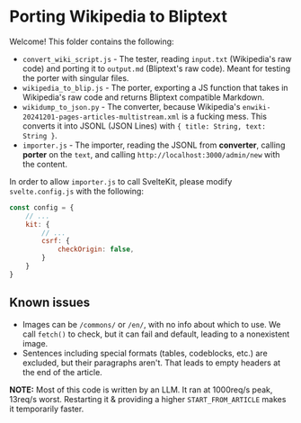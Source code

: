 # Porting Wikipedia to Bliptext
Welcome! This folder contains the following:
- `convert_wiki_script.js` - The tester, reading `input.txt` (Wikipedia's raw code) and porting it to `output.md` (Bliptext's raw code). Meant for testing the porter with singular files.
- `wikipedia_to_blip.js` - The porter, exporting a JS function that takes in Wikipedia's raw code and returns Bliptext compatible Markdown.
- `wikidump_to_json.py` - The converter, because Wikipedia's `enwiki-20241201-pages-articles-multistream.xml` is a fucking mess. This converts it into JSONL (JSON Lines) with `{ title: String, text: String }`.
- `importer.js` - The importer, reading the JSONL from **converter**, calling **porter** on the `text`, and calling `http://localhost:3000/admin/new` with the content.

In order to allow `importer.js` to call SvelteKit, please modify `svelte.config.js` with the following:
```js
const config = {
    // ...
	kit: {
        // ...
		csrf: {
			checkOrigin: false,
		}
    }
}
```

## Known issues
- Images can be `/commons/` or `/en/`, with no info about which to use. We call `fetch()` to check, but it can fail and default, leading to a nonexistent image. 
- Sentences including special formats (tables, codeblocks, etc.) are excluded, but their paragraphs aren't. That leads to empty headers at the end of the article.

**NOTE:** Most of this code is written by an LLM. It ran at 1000req/s peak, 13req/s worst. Restarting it & providing a higher `START_FROM_ARTICLE` makes it temporarily faster.